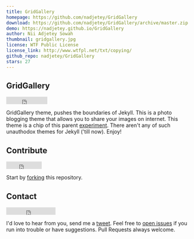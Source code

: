 ```yaml
---
title: GridGallery
homepage: https://github.com/nadjetey/GridGallery
download: https://github.com/nadjetey/GridGallery/archive/master.zip
demo: https://nadjetey.github.io/GridGallery
author: Nii Adjetey Sowah
thumbnail: gridgallery.jpg
license: WTF Public License
license_link: http://www.wtfpl.net/txt/copying/
github_repo: nadjetey/GridGallery
stars: 27
---
```


## GridGallery

<iframe
src="http://ghbtns.com/github-btn.html?user=nadjetey&repo=GridGallery&type=watch&count=true"
allowtransparency="true" frameborder="0" scrolling="0" width="110"
height="20"></iframe>

GridGallery theme, pushes the boundaries of Jekyll. This is a photo
blogging theme that allows you to share your images on internet. This
theme is a chip of this parent
[experiment](https://github.com/codrops/GridGallery). There aren't any
of such unauthodox themes for Jekyll ('till now). Enjoy!

## Contribute

<iframe
src="http://ghbtns.com/github-btn.html?user=nadjetey&repo=GridGallery&type=fork&count=true"
allowtransparency="true" frameborder="0" scrolling="0" width="95"
height="20"></iframe>

Start by [forking](https://github.com/nadjetey/GridGallery/fork) this
repository.

## Contact

<iframe
src="http://ghbtns.com/github-btn.html?user=nadjetey&type=follow"
allowtransparency="true" frameborder="0" scrolling="0" width="132"
height="20"></iframe>

I'd love to hear from you, send me a
[tweet](https://twitter.com/_nadjetey). Feel free to [open
issues](https://github.com/nadjetey/GridGallery/issues/new) if you run
into trouble or have suggestions. Pull Requests always welcome.
